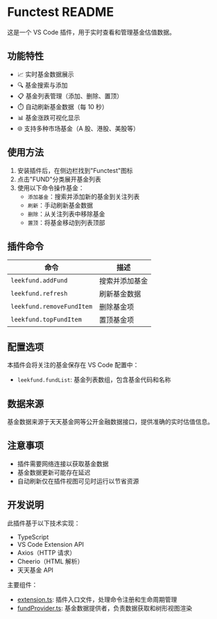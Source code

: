 # Functest README

这是一个 VS Code 插件，用于实时查看和管理基金估值数据。

## 功能特性

- 📈 实时基金数据展示
- 🔍 基金搜索与添加
- 📋 基金列表管理（添加、删除、置顶）
- ⏱️ 自动刷新基金数据（每 10 秒）
- 📊 基金涨跌可视化显示
- 🌐 支持多种市场基金（A 股、港股、美股等）

## 使用方法

1. 安装插件后，在侧边栏找到"Functest"图标
2. 点击"FUND"分类展开基金列表
3. 使用以下命令操作基金：
   - `添加基金`：搜索并添加新的基金到关注列表
   - `刷新`：手动刷新基金数据
   - `删除`：从关注列表中移除基金
   - `置顶`：将基金移动到列表顶部

## 插件命令

| 命令                      | 描述           |
| ------------------------- | -------------- |
| `leekfund.addFund`        | 搜索并添加基金 |
| `leekfund.refresh`        | 刷新基金数据   |
| `leekfund.removeFundItem` | 删除基金项     |
| `leekfund.topFundItem`    | 置顶基金项     |

## 配置选项

本插件会将关注的基金保存在 VS Code 配置中：

- `leekfund.fundList`: 基金列表数组，包含基金代码和名称

## 数据来源

基金数据来源于天天基金网等公开金融数据接口，提供准确的实时估值信息。

## 注意事项

- 插件需要网络连接以获取基金数据
- 基金数据更新可能存在延迟
- 自动刷新仅在插件视图可见时运行以节省资源

## 开发说明

此插件基于以下技术实现：

- TypeScript
- VS Code Extension API
- Axios（HTTP 请求）
- Cheerio（HTML 解析）
- 天天基金 API

主要组件：

- [extension.ts](file://d:\xuexi\vcode\functest\src\extension.ts): 插件入口文件，处理命令注册和生命周期管理
- [fundProvider.ts](file://d:\xuexi\vcode\functest\src\fundProvider.ts): 基金数据提供者，负责数据获取和树形视图渲染
